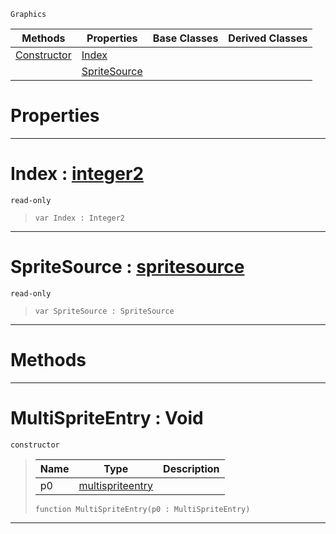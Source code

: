  `Graphics`

|Methods|Properties|Base Classes|Derived Classes|
|---|---|---|---|
|[ Constructor](https://github.com/zeroengineteam/ZeroDocs/blob/master/code_reference/class_reference/multispriteentry.markdown#multispriteentry-void)|[ Index](https://github.com/zeroengineteam/ZeroDocs/blob/master/code_reference/class_reference/multispriteentry.markdown#index-zero-engine-docume)| | |
| |[ SpriteSource](https://github.com/zeroengineteam/ZeroDocs/blob/master/code_reference/class_reference/multispriteentry.markdown#spritesource-zero-engine)| | |


 #  Properties


---  
 #  Index : [integer2](https://github.com/zeroengineteam/ZeroDocs/blob/master/code_reference/nada_base_types/integer2.markdown)

 `read-only`

> 
> ``` lang=cpp, name=Nada
> var Index : Integer2


---  
 #  SpriteSource : [spritesource](https://github.com/zeroengineteam/ZeroDocs/blob/master/code_reference/class_reference/spritesource.markdown)

 `read-only`

> 
> ``` lang=cpp, name=Nada
> var SpriteSource : SpriteSource


---  
 #  Methods


---  
 #  MultiSpriteEntry : Void

 `constructor`

> 
> |Name|Type|Description|
> |---|---|---|
> |p0|[multispriteentry](https://github.com/zeroengineteam/ZeroDocs/blob/master/code_reference/class_reference/multispriteentry.markdown)| |
> ``` lang=cpp, name=Nada
> function MultiSpriteEntry(p0 : MultiSpriteEntry)
> ``` 


---  
 

 